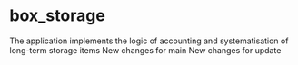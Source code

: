 # box_storage
The application implements the logic of accounting and systematisation of long-term storage items
New changes for main
New changes for update